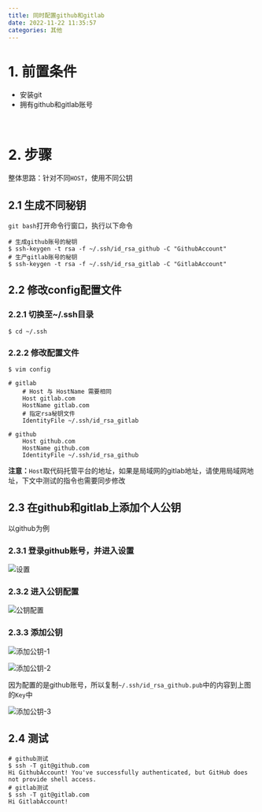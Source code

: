 ```yaml
---
title: 同时配置github和gitlab
date: 2022-11-22 11:35:57
categories: 其他
---
```




# 1. 前置条件

* 安装git
* 拥有github和gitlab账号

<br />

# 2. 步骤

整体思路：针对不同`HOST`，使用不同公钥

## 2.1 生成不同秘钥

`git bash`打开命令行窗口，执行以下命令

```shell
# 生成github账号的秘钥
$ ssh-keygen -t rsa -f ~/.ssh/id_rsa_github -C "GithubAccount"
# 生产gitlab账号的秘钥
$ ssh-keygen -t rsa -f ~/.ssh/id_rsa_gitlab -C "GitlabAccount"
```

## 2.2 修改config配置文件

### 2.2.1 切换至~/.ssh目录

```shell
$ cd ~/.ssh
```

### 2.2.2 修改配置文件

```shell
$ vim config
```

```
# gitlab
    # Host 与 HostName 需要相同
    Host gitlab.com
    HostName gitlab.com
    # 指定rsa秘钥文件
    IdentityFile ~/.ssh/id_rsa_gitlab

# github
    Host github.com
    HostName github.com
    IdentityFile ~/.ssh/id_rsa_github
```

**注意：**`Host`取代码托管平台的地址，如果是局域网的gitlab地址，请使用局域网地址，下文中测试的指令也需要同步修改

## 2.3 在github和gitlab上添加个人公钥

以github为例

### 2.3.1 登录github账号，并进入设置

![设置](GitHub-设置.png)

### 2.3.2 进入公钥配置

![公钥配置](GitHub-公钥配置.png)

### 2.3.3 添加公钥

![添加公钥-1](GitHub-添加公钥-1.png)

![添加公钥-2](GitHub-添加公钥-2.png)

因为配置的是github账号，所以复制`~/.ssh/id_rsa_github.pub`中的内容到上图的`Key`中

![添加公钥-3](GitHub-添加公钥-3.png)

## 2.4 测试

```shell
# github测试
$ ssh -T git@github.com
Hi GithubAccount! You've successfully authenticated, but GitHub does not provide shell access.
# gitlab测试
$ ssh -T git@gitlab.com
Hi GitlabAccount! 
```

